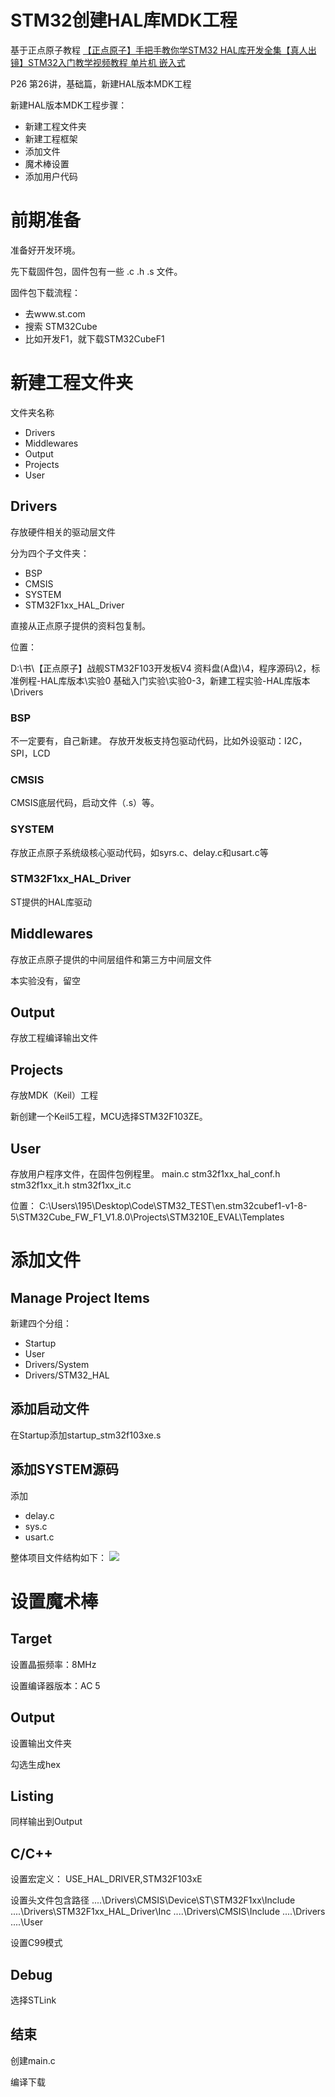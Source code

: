 # STM32创建HAL库MDK工程

基于正点原子教程
[【正点原子】手把手教你学STM32 HAL库开发全集【真人出镜】STM32入门教学视频教程 单片机 嵌入式](https://www.bilibili.com/video/BV1bv4y1R7dp/?p=26&spm_id_from=pageDriver&vd_source=3d7a183ebd9d40fbac41c2a6e4f25f74)

P26 第26讲，基础篇，新建HAL版本MDK工程

新建HAL版本MDK工程步骤：

- 新建工程文件夹
- 新建工程框架
- 添加文件
- 魔术棒设置
- 添加用户代码

# 前期准备

准备好开发环境。

先下载固件包，固件包有一些 .c .h .s 文件。

固件包下载流程：

- 去www.st.com
- 搜索 STM32Cube
- 比如开发F1，就下载STM32CubeF1

# 新建工程文件夹

文件夹名称
- Drivers
- Middlewares
- Output
- Projects
- User

## Drivers

存放硬件相关的驱动层文件

分为四个子文件夹：
- BSP
- CMSIS
- SYSTEM
- STM32F1xx_HAL_Driver

直接从正点原子提供的资料包复制。

位置：

D:\书\【正点原子】战舰STM32F103开发板V4 资料盘(A盘)\4，程序源码\2，标准例程-HAL库版本\实验0 基础入门实验\实验0-3，新建工程实验-HAL库版本\Drivers

### BSP

不一定要有，自己新建。
存放开发板支持包驱动代码，比如外设驱动：I2C，SPI，LCD


### CMSIS

CMSIS底层代码，启动文件（.s）等。

### SYSTEM

存放正点原子系统级核心驱动代码，如syrs.c、delay.c和usart.c等

### STM32F1xx_HAL_Driver

ST提供的HAL库驱动

## Middlewares

存放正点原子提供的中间层组件和第三方中间层文件

本实验没有，留空

## Output

存放工程编译输出文件

## Projects

存放MDK（Keil）工程

新创建一个Keil5工程，MCU选择STM32F103ZE。

## User

存放用户程序文件，在固件包例程里。
main.c
stm32f1xx_hal_conf.h
stm32f1xx_it.h
stm32f1xx_it.c

位置：
C:\Users\195\Desktop\Code\STM32_TEST\en.stm32cubef1-v1-8-5\STM32Cube_FW_F1_V1.8.0\Projects\STM3210E_EVAL\Templates

# 添加文件

## Manage Project Items

新建四个分组：
- Startup
- User
- Drivers/System
- Drivers/STM32_HAL

## 添加启动文件
在Startup添加startup_stm32f103xe.s

## 添加SYSTEM源码

添加 
- delay.c 
- sys.c 
- usart.c

整体项目文件结构如下：
![](md_pic/1.jpg)


# 设置魔术棒

## Target

设置晶振频率：8MHz

设置编译器版本：AC 5


## Output

设置输出文件夹

勾选生成hex

## Listing

同样输出到Output

## C/C++

设置宏定义：
USE_HAL_DRIVER,STM32F103xE

设置头文件包含路径
..\..\Drivers\CMSIS\Device\ST\STM32F1xx\Include
..\..\Drivers\STM32F1xx_HAL_Driver\Inc
..\..\Drivers\CMSIS\Include
..\..\Drivers
..\..\User

设置C99模式

## Debug

选择STLink

## 结束

创建main.c

编译下载